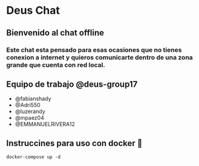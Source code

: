 # Deus Chat
## Bienvenido al chat offline
### Este chat esta pensado para esas ocasiones que no tienes conexion a internet y quieros comunicarte dentro de una zona grande que cuenta con red local.
## Equipo de trabajo @deus-group17
* @fabianshady
* @Adri550
* @luzerandy
* @mpaez04
* @EMMANUELRIVERA12
## Instruccines para uso con docker :whale:
``` docker-compose up -d ```
